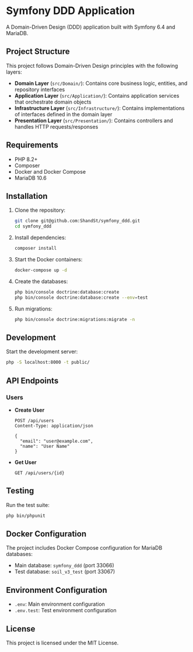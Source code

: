 # Symfony DDD Application

A Domain-Driven Design (DDD) application built with Symfony 6.4 and MariaDB.

## Project Structure

This project follows Domain-Driven Design principles with the following layers:

- **Domain Layer** (`src/Domain/`): Contains core business logic, entities, and repository interfaces
- **Application Layer** (`src/Application/`): Contains application services that orchestrate domain objects
- **Infrastructure Layer** (`src/Infrastructure/`): Contains implementations of interfaces defined in the domain layer
- **Presentation Layer** (`src/Presentation/`): Contains controllers and handles HTTP requests/responses

## Requirements

- PHP 8.2+
- Composer
- Docker and Docker Compose
- MariaDB 10.6

## Installation

1. Clone the repository:
   ```bash
   git clone git@github.com:ShandSt/symfony_ddd.git
   cd symfony_ddd
   ```

2. Install dependencies:
   ```bash
   composer install
   ```

3. Start the Docker containers:
   ```bash
   docker-compose up -d
   ```

4. Create the databases:
   ```bash
   php bin/console doctrine:database:create
   php bin/console doctrine:database:create --env=test
   ```

5. Run migrations:
   ```bash
   php bin/console doctrine:migrations:migrate -n
   ```

## Development

Start the development server:
```bash
php -S localhost:8000 -t public/
```

## API Endpoints

### Users

- **Create User**
  ```
  POST /api/users
  Content-Type: application/json
  
  {
    "email": "user@example.com",
    "name": "User Name"
  }
  ```

- **Get User**
  ```
  GET /api/users/{id}
  ```

## Testing

Run the test suite:
```bash
php bin/phpunit
```

## Docker Configuration

The project includes Docker Compose configuration for MariaDB databases:

- Main database: `symfony_ddd` (port 33066)
- Test database: `soil_v3_test` (port 33067)

## Environment Configuration

- `.env`: Main environment configuration
- `.env.test`: Test environment configuration

## License

This project is licensed under the MIT License. 